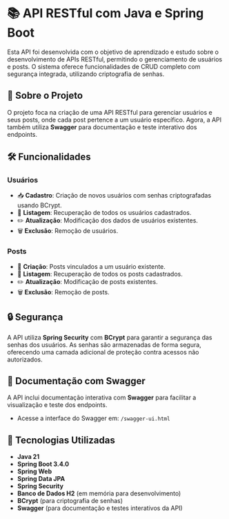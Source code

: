 # 📚 API RESTful com Java e Spring Boot  

Esta API foi desenvolvida com o objetivo de aprendizado e estudo sobre o desenvolvimento de APIs RESTful, permitindo o gerenciamento de usuários e posts. O sistema oferece funcionalidades de CRUD completo com segurança integrada, utilizando criptografia de senhas.  

## 🚀 Sobre o Projeto  
O projeto foca na criação de uma API RESTful para gerenciar usuários e seus posts, onde cada post pertence a um usuário específico. Agora, a API também utiliza **Swagger** para documentação e teste interativo dos endpoints.  

## 🛠️ Funcionalidades  

### Usuários  
- 📥 **Cadastro**: Criação de novos usuários com senhas criptografadas usando BCrypt.  
- 📄 **Listagem**: Recuperação de todos os usuários cadastrados.  
- ✏️ **Atualização**: Modificação dos dados de usuários existentes.  
- 🗑️ **Exclusão**: Remoção de usuários.  

### Posts  
- 📝 **Criação**: Posts vinculados a um usuário existente.  
- 📄 **Listagem**: Recuperação de todos os posts cadastrados.  
- ✏️ **Atualização**: Modificação de posts existentes.  
- 🗑️ **Exclusão**: Remoção de posts.  

## 🔒 Segurança  
A API utiliza **Spring Security** com **BCrypt** para garantir a segurança das senhas dos usuários. As senhas são armazenadas de forma segura, oferecendo uma camada adicional de proteção contra acessos não autorizados.  

## 📑 Documentação com Swagger  
A API inclui documentação interativa com **Swagger** para facilitar a visualização e teste dos endpoints.  
- Acesse a interface do Swagger em: `/swagger-ui.html`  

## 🧰 Tecnologias Utilizadas  
- **Java 21**  
- **Spring Boot 3.4.0**  
- **Spring Web**  
- **Spring Data JPA**  
- **Spring Security**  
- **Banco de Dados H2** (em memória para desenvolvimento)  
- **BCrypt** (para criptografia de senhas)  
- **Swagger** (para documentação e testes interativos da API)  
